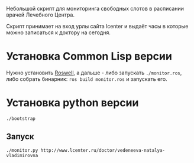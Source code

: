 Небольшой скрипт для мониторинга свободных слотов в расписании врачей Лечебного Центра.

Скрипт принимает на вход урлы сайта lcenter и выдаёт часы в которые можно записаться к доктору на сегодня.

Установка Common Lisp версии
============================

Нужно установить [Roswell](https://github.com/roswell/roswell), а дальше - либо запускать `./monitor.ros`, либо собрать бинарник: `ros build monitor.ros` и запускать его.

Установка python версии
=======================

```
./bootstrap
```

Запуск
------

```
./monitor.py http://www.lcenter.ru/doctor/vedeneeva-natalya-vladimirovna
```
